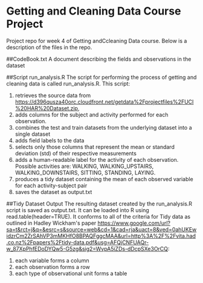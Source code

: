 # Getting and Cleaning Data Course Project
Project repo for week 4 of Getting andCcleaning Data course.  Below is a description of the files in the repo.

##CodeBook.txt
A document describing the fields and observations in the dataset

##Script run_analysis.R
The script for performing the process of getting and cleaning data is called run_analysis.R.  This script: 

1. retrieves the source data from https://d396qusza40orc.cloudfront.net/getdata%2Fprojectfiles%2FUCI%20HAR%20Dataset.zip, 
2. adds columns for the subject and activity performed for each observation.  
3. combines the test and train datasets from the underlying dataset into a single dataset
4. adds field labels to the data
5. selects only those columns that represent the mean or standard deviation (std) of their respective measurements
6. adds a human-readable label for the activity of each observation. Possible activities are: WALKING, WALKING_UPSTAIRS, WALKING_DOWNSTAIRS, SITTING, STANDING, LAYING.
7. produces a tidy dataset containing the mean of each observed variable for each activity-subject pair
8. saves the dataset as output.txt


##Tidy Dataset Output
The resulting dataset created by the run_analysis.R script is saved as output.txt.  It can be loaded into R using read.table(header=TRUE). It conforms to all of the criteria for Tidy data as outlined in Hadley Wickham's paper https://www.google.com/url?sa=t&rct=j&q=&esrc=s&source=web&cd=1&cad=rja&uact=8&ved=0ahUKEwidzrCm2ZrSAhVP3mMKHfO8BPAQFggcMAA&url=http%3A%2F%2Fvita.had.co.nz%2Fpapers%2Ftidy-data.pdf&usg=AFQjCNFUAQr-w_87XpPhfEDoDYQw5-G5zg&sig2=WvpA5iZDs-dDcpSXe3OrCQ:

1. each variable forms a column
2. each observation forms a row
3. each type of observational unit forms a table